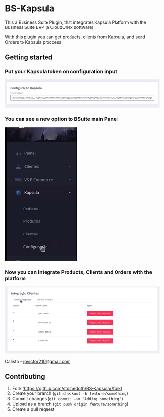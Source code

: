 # BS-Kapsula

This a Business Suite Plugin, that integrates Kapsula Platform with the Business Suite ERP (a CloudOnex software).

With this plugin you can get products, clients from Kapsula, and send Orders to Kapsula proccess.

### 

## Getting started

### Put your Kapsula token on configuration input
![BSKapsula Token](https://raw.githubusercontent.com/stdmedoth/BS-Kapsula/main/data/img/token_screenshot.png)

### You can see a new option to BSuite main Panel
![BSKapsula Panel](https://raw.githubusercontent.com/stdmedoth/BS-Kapsula/main/data/img/menu_screenshot.png)

### Now you can integrate Products, Clients and Orders with the platform 
![BSKapsula Integration](https://raw.githubusercontent.com/stdmedoth/BS-Kapsula/main/data/img/integracao_cliente_screenshot.png)



Calisto – jovictor210@gmail.com

## Contributing

1. Fork (<https://github.com/stdmedoth/BS-Kapsula//fork>)
2. Create your branch (`git checkout -b feature/something`)
3. Commit changes (`git commit -am 'Adding something'`)
4. Upload as a branch (`git push origin feature/something`)
5. Create a pull request